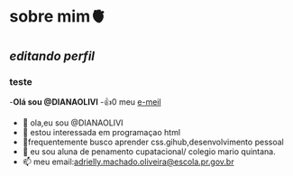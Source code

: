 # sobre mim🫀

## *editando perfil*
### teste

-**Olá sou @DIANAOLIVI**
-:+1:0 meu [e-meil](adrielly.machado.oliveira@escola.pr.gov.br)

- 👋 ola,eu sou @DIANAOLIVI
- 👀 estou interessada em programaçao  html
- 🌱frequentemente busco aprender css.gihub,desenvolvimento pessoal
- 💞️ eu sou aluna de penamento cupatacional/ colegio mario quintana.
- 📫 meu email:adrielly.machado.oliveira@escola.pr.gov.br

<!---
DIANAOLIVI/DIANAOLIVI is a ✨ special ✨ repository because its `README.md` (this file) appears on your GitHub profile.
You can click the Preview link to take a look at your changes.
--->


